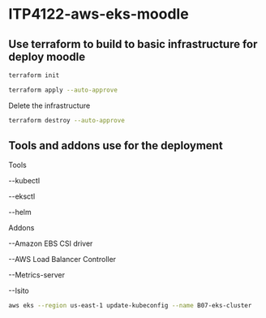 # ITP4122-aws-eks-moodle

## Use terraform to build to basic infrastructure for deploy moodle

```sh
terraform init
```

```sh
terraform apply --auto-approve
```

Delete the infrastructure

```sh
terraform destroy --auto-approve
```

## Tools and addons use for the deployment

Tools

--kubectl

--eksctl

--helm


Addons

--Amazon EBS CSI driver

--AWS Load Balancer Controller

--Metrics-server

--Isito


```sh
aws eks --region us-east-1 update-kubeconfig --name B07-eks-cluster
```


